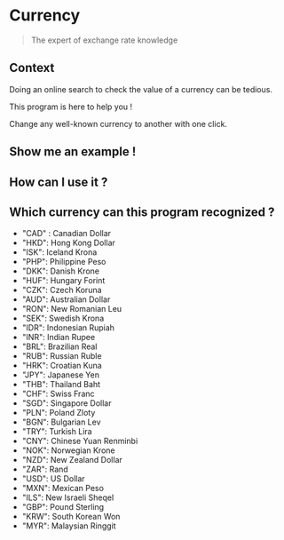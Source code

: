 # Currency 

> The expert of exchange rate knowledge 

## Context 

Doing an online search to check the value of a currency can be tedious. 

This program is here to help you ! 

Change any well-known currency to another with one click. 


## Show me an example ! 



## How can I use it ? 



## Which currency can this program recognized ? 

- "CAD" : Canadian Dollar
- "HKD": Hong Kong Dollar
- "ISK": Iceland Krona
- "PHP": Philippine Peso
- "DKK": Danish Krone
- "HUF": Hungary Forint
- "CZK": Czech Koruna
- "AUD": Australian Dollar
- "RON": New Romanian Leu
- "SEK": Swedish Krona
- "IDR": Indonesian Rupiah
- "INR": Indian Rupee
- "BRL": Brazilian Real
- "RUB": Russian Ruble
- "HRK": Croatian Kuna
- "JPY": Japanese Yen
- "THB": Thailand Baht
- "CHF": Swiss Franc
- "SGD": Singapore Dollar
- "PLN": Poland Zloty
- "BGN": Bulgarian Lev
- "TRY": Turkish Lira
- "CNY": Chinese Yuan Renminbi
- "NOK": Norwegian Krone
- "NZD": New Zealand Dollar
- "ZAR": Rand
- "USD": US Dollar
- "MXN": Mexican Peso
- "ILS": New Israeli Sheqel
- "GBP": Pound Sterling
- "KRW": South Korean Won
- "MYR": Malaysian Ringgit